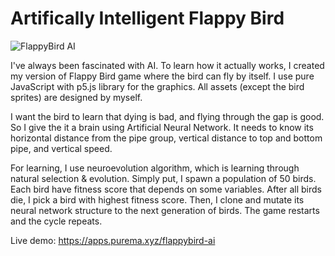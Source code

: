 # Artifically Intelligent Flappy Bird

![FlappyBird AI](https://i.imgur.com/398aIT6.jpg)

I've always been fascinated with AI. To learn how it actually works, I created my version of Flappy Bird game where the bird can fly by itself. I use pure JavaScript with p5.js library for the graphics. All assets (except the bird sprites) are designed by myself.

I want the bird to learn that dying is bad, and flying through the gap is good. So I give the it a brain using Artificial Neural Network. It needs to know its horizontal distance from the pipe group, vertical distance to top and bottom pipe, and vertical speed.

For learning, I use neuroevolution algorithm, which is learning through natural selection & evolution. Simply put, I spawn a population of 50 birds. Each bird have fitness score that depends on some variables. After all birds die, I pick a bird with highest fitness score. Then, I clone and mutate its neural network structure to the next generation of birds. The game restarts and the cycle repeats. 

Live demo: https://apps.purema.xyz/flappybird-ai
